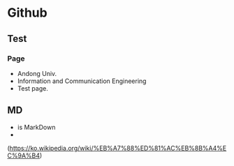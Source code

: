 # Github
## Test
### Page

* Andong Univ. 
* Information and Communication Engineering
* Test page.

## MD
* is MarkDown
* 
(https://ko.wikipedia.org/wiki/%EB%A7%88%ED%81%AC%EB%8B%A4%EC%9A%B4)
